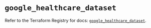 # `google_healthcare_dataset`

Refer to the Terraform Registry for docs: [`google_healthcare_dataset`](https://registry.terraform.io/providers/hashicorp/google-beta/6.8.0/docs/resources/google_healthcare_dataset).
